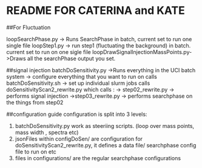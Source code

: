 # README FOR CATERINA and KATE
##For Fluctuation

loopSearchPhase.py -> Runs SearchPhase in batch, current set to run one single file
loopStep1.py -> run step1 (fluctuating the background) in batch. current set to run on one sigle file
loopDrawSignalInjectionMassPoints.py->Draws all the searchPhase output you set. 

##signal injection
batchDoSensitivity.py ->Runs everything in the UCI batch system   -> configure everything that you want to run on 
calls batchDoSensitivity.sh -> set up individual slurm jobs
calls doSensitivityScan2_rewrite.py
which calls :
    -> step02_rewrite.py -> performs signal injection
    ->step03_rewrite.py -> performs searchphase on the things from step02

##configuration guide
configuration is split into 3 levels:
1. batchDoSensitivity.py work as steeriing scripts. (loop over mass points, mass width , spectra etc)
2. jsonFiles within configDoSen/ are configuration for doSensitivityScan2_rewrite.py, it defines a data file/ searchphase config file to run on etc
3. files in configurations/ are the regular searchphase configurations


